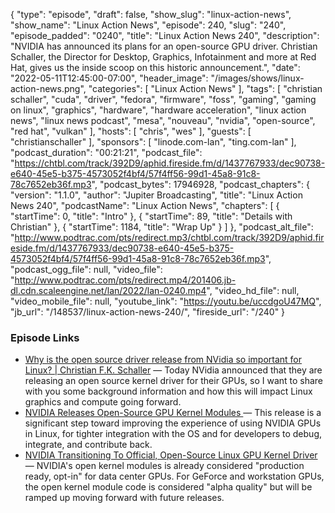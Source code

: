 {
  "type": "episode",
  "draft": false,
  "show_slug": "linux-action-news",
  "show_name": "Linux Action News",
  "episode": 240,
  "slug": "240",
  "episode_padded": "0240",
  "title": "Linux Action News 240",
  "description": "NVIDIA has announced its plans for an open-source GPU driver. Christian Schaller, the Director for Desktop, Graphics, Infotainment and more at Red Hat, gives us the inside scoop on this historic announcement.",
  "date": "2022-05-11T12:45:00-07:00",
  "header_image": "/images/shows/linux-action-news.png",
  "categories": [
    "Linux Action News"
  ],
  "tags": [
    "christian schaller",
    "cuda",
    "driver",
    "fedora",
    "firmware",
    "foss",
    "gaming",
    "gaming on linux",
    "graphics",
    "hardware",
    "hardware acceleration",
    "linux action news",
    "linux news podcast",
    "mesa",
    "nouveau",
    "nvidia",
    "open-source",
    "red hat",
    "vulkan"
  ],
  "hosts": [
    "chris",
    "wes"
  ],
  "guests": [
    "christianschaller"
  ],
  "sponsors": [
    "linode.com-lan",
    "ting.com-lan"
  ],
  "podcast_duration": "00:21:21",
  "podcast_file": "https://chtbl.com/track/392D9/aphid.fireside.fm/d/1437767933/dec90738-e640-45e5-b375-4573052f4bf4/57f4ff56-99d1-45a8-91c8-78c7652eb36f.mp3",
  "podcast_bytes": 17946928,
  "podcast_chapters": {
    "version": "1.1.0",
    "author": "Jupiter Broadcasting",
    "title": "Linux Action News 240",
    "podcastName": "Linux Action News",
    "chapters": [
      {
        "startTime": 0,
        "title": "Intro"
      },
      {
        "startTime": 89,
        "title": "Details with Christian"
      },
      {
        "startTime": 1184,
        "title": "Wrap Up"
      }
    ]
  },
  "podcast_alt_file": "http://www.podtrac.com/pts/redirect.mp3/chtbl.com/track/392D9/aphid.fireside.fm/d/1437767933/dec90738-e640-45e5-b375-4573052f4bf4/57f4ff56-99d1-45a8-91c8-78c7652eb36f.mp3",
  "podcast_ogg_file": null,
  "video_file": "http://www.podtrac.com/pts/redirect.mp4/201406.jb-dl.cdn.scaleengine.net/lan/2022/lan-0240.mp4",
  "video_hd_file": null,
  "video_mobile_file": null,
  "youtube_link": "https://youtu.be/uccdgoU47MQ",
  "jb_url": "/148537/linux-action-news-240/",
  "fireside_url": "/240"
}


### Episode Links

  * [Why is the open source driver release from NVidia so important for Linux? | Christian F.K. Schaller](https://blogs.gnome.org/uraeus/2022/05/11/why-is-the-open-source-driver-release-from-nvidia-so-important-for-linux/ "Why is the open source driver release from NVidia so important for Linux? | Christian F.K. Schaller") — Today NVidia announced that they are releasing an open source kernel driver for their GPUs, so I want to share with you some background information and how this will impact Linux graphics and compute going forward. 
  * [NVIDIA Releases Open-Source GPU Kernel Modules ](https://developer.nvidia.com/blog/nvidia-releases-open-source-gpu-kernel-modules/ "NVIDIA Releases Open-Source GPU Kernel Modules ") — This release is a significant step toward improving the experience of using NVIDIA GPUs in Linux, for tighter integration with the OS and for developers to debug, integrate, and contribute back.
  * [NVIDIA Transitioning To Official, Open-Source Linux GPU Kernel Driver](https://www.phoronix.com/scan.php?page=article&item=nvidia-open-kernel&num=1 "NVIDIA Transitioning To Official, Open-Source Linux GPU Kernel Driver") — NVIDIA's open kernel modules is already considered "production ready, opt-in" for data center GPUs. For GeForce and workstation GPUs, the open kernel module code is considered "alpha quality" but will be ramped up moving forward with future releases. 


